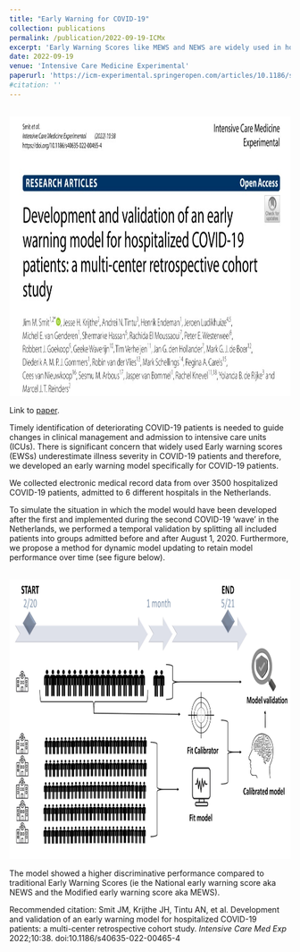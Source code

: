 ```yaml
---
title: "Early Warning for COVID-19"
collection: publications
permalink: /publication/2022-09-19-ICMx
excerpt: 'Early Warning Scores like MEWS and NEWS are widely used in hospitals worldwide to detect deteriorating ward patients in an early stage. We present a new early warning model, specifically for COVID-19 patients, that increases sensitivity and precision.'
date: 2022-09-19
venue: 'Intensive Care Medicine Experimental'
paperurl: 'https://icm-experimental.springeropen.com/articles/10.1186/s40635-022-00465-4'
#citation: ''
---
```

<br/><img src='/images/ICMx_cover.jpg' width="700" height="500">

Link to [paper]('https://icm-experimental.springeropen.com/articles/10.1186/s40635-022-00465-4').

Timely identification of deteriorating COVID-19 patients is needed to guide changes in clinical management and admission to intensive care units (ICUs). There is significant concern that widely used Early warning scores (EWSs) underestimate illness severity in COVID-19 patients and therefore, we developed an early warning model specifically for COVID-19 patients.

We collected electronic medical record data from over 3500 hospitalized COVID-19 patients, admitted to 6 different hospitals in the Netherlands.

To simulate the situation in which the model would have been developed after the first and implemented during the second COVID-19 ‘wave’ in the Netherlands, we performed a temporal validation by splitting all included patients into groups admitted before and after August 1, 2020. Furthermore, we propose a method for dynamic model updating to retain model performance over time (see figure below). 

<br/><img src='/images/model_updating.jpg' width="700" height="500">

The model showed a higher discriminative performance compared to traditional Early Warning Scores (ie the National early warning score aka NEWS and the Modified early warning score aka MEWS).

Recommended citation: Smit JM, Krijthe JH, Tintu AN, et al. Development and validation of an early warning model for hospitalized COVID-19 patients: a multi-center retrospective cohort study. <i>Intensive Care Med Exp</i> 2022;10:38. doi:10.1186/s40635-022-00465-4